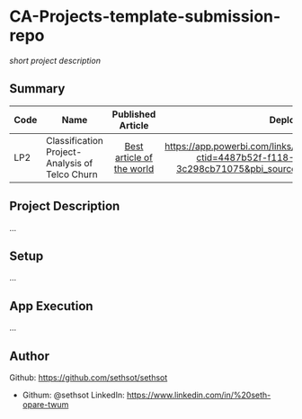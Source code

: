 # CA-Projects-template-submission-repo
*short project description*

## Summary
| Code      | Name        | Published Article |  Deployed Power BI |
|-----------|-------------|:-------------:|------:|
| LP2 | Classification Project-Analysis of Telco Churn |  [Best article of the world](/) | https://app.powerbi.com/links/QmyRZrlBGf?ctid=4487b52f-f118-4830-b49d-3c298cb71075&pbi_source=linkShare(/) |

## Project Description
...

## Setup
...

## App Execution
...

## Author
Github: https://github.com/sethsot/sethsot
* Githum: @sethsot
LinkedIn: https://www.linkedin.com/in/%20seth-opare-twum


